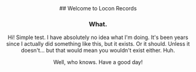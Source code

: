 <center>## Welcome to Locon Records

### What.

Hi! Simple test. I have absolutely no idea what I'm doing. It's been years since I actually did something like this, but it exists. Or it should. Unless it doesn't... but that would mean you wouldn't exist either. Huh. 

Well, who knows. Have a good day!</center>
